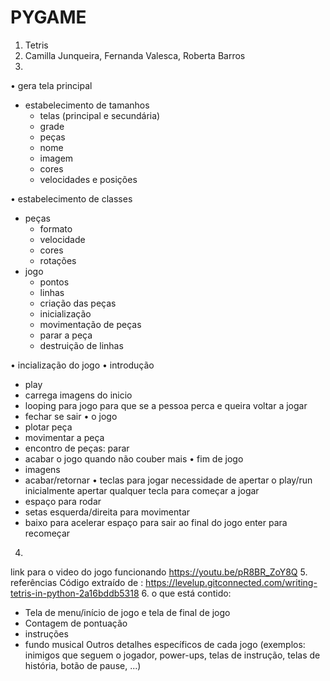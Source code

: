 # PYGAME
1. Tetris
2. Camilla Junqueira, Fernanda Valesca, Roberta Barros
3. 
• gera tela principal
- estabelecimento de tamanhos 
   - telas (principal e secundária) 
   - grade
   - peças
   - nome
   - imagem 
   - cores
   - velocidades e posições

• estabelecimento de classes
- peças
   - formato
   - velocidade
   - cores
   - rotações
- jogo
   - pontos 
   - linhas
   - criação das peças
   - inicialização
   - movimentação de peças
   - parar a peça
   - destruição de linhas

• incialização do jogo
  • introdução
   - play
   - carrega imagens do inicio
   - looping para jogo para que se a pessoa perca e queira 
voltar a jogar
   - fechar se sair
  • o jogo
   - plotar peça
   - movimentar a peça
   - encontro de peças: parar
   - acabar o jogo quando não couber mais 
  • fim de jogo
   - imagens
   - acabar/retornar 
• teclas para jogar
necessidade de apertar o play/run inicialmente
apertar qualquer tecla para começar a jogar 
  - espaço para rodar
  - setas esquerda/direita para movimentar
  - baixo para acelerar
espaço para sair ao final do jogo
enter para recomeçar
4. 
link para o video do jogo funcionando
https://youtu.be/pR8BR_ZoY8Q
5. referências
Código extraído de :
https://levelup.gitconnected.com/writing-tetris-in-python-2a16bddb5318
6. o que está contido:
- Tela de menu/início de jogo e tela de final de jogo
- Contagem de pontuação
- instruções
- fundo musical
Outros detalhes específicos de cada jogo (exemplos: inimigos que seguem o jogador, power-ups, telas de instrução, telas de história, botão de pause, ...)